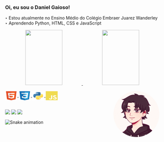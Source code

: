 ### Oi, eu sou o Daniel Gaioso!

‣ Estou atualmente no Ensino Médio do Colégio Embraer Juarez Wanderley <br>
‣ Aprendendo Python, HTML, CSS e JavaScript

<div align="center">
  <a href="https://github.com/danielgaioso">
  <img height="180em" width="49%" src="https://github-readme-stats.vercel.app/api?username=danielgaioso&show_icons=true&theme=dark&bg_color=13171C&include_all_commits=true&count_private=true&icon_color=4FDEA9"/>
  <img height="180em" width="49%" src="https://github-readme-stats.vercel.app/api/top-langs/?username=danielgaioso&layout=compact&langs_count=7&theme=dark&bg_color=13171C&icon_color=4FDEA9"/>
</div>
<div style="display: inline_block"><br>
  <img align="center" alt="Rafa-HTML" height="30" width="40" src="https://raw.githubusercontent.com/devicons/devicon/master/icons/html5/html5-original.svg">
  <img align="center" alt="Rafa-CSS" height="30" width="40" src="https://raw.githubusercontent.com/devicons/devicon/master/icons/css3/css3-original.svg">
  <img align="center" alt="Rafa-Python" height="30" width="40" src="https://raw.githubusercontent.com/devicons/devicon/master/icons/python/python-original.svg">
  <img align="center" alt="Rafa-Js" height="30" width="40" src="https://raw.githubusercontent.com/devicons/devicon/master/icons/javascript/javascript-plain.svg">
<!-- 
 <img align="center" alt="Rafa-Ts" height="30" width="40" src="https://raw.githubusercontent.com/devicons/devicon/master/icons/typescript/typescript-plain.svg">
 <img align="center" alt="Rafa-React" height="30" width="40" src="https://raw.githubusercontent.com/devicons/devicon/master/icons/react/react-original.svg">
 <img align="center" alt="Rafa-Csharp" height="30" width="40" src="https://raw.githubusercontent.com/devicons/devicon/master/icons/csharp/csharp-original.svg"> 
   --> 
  <img align="right" alt="dan-gif" height="150" style="border-radius:150px;" src="https://github.com/danielgaioso/danielgaioso/blob/main/Untitled%20design.gif"> 
</div>
  
  ##
 
<div> 
  <a href="https://instagram.com/odanielgaioso" target="_blank"><img src="https://img.shields.io/badge/-Instagram-%23E4405F?style=for-the-badge&logo=instagram&logoColor=white" target="_blank"></a>
  <a href = "mailto:odanielgaioso@gmail.com"><img src="https://img.shields.io/badge/-Gmail-%23333?style=for-the-badge&logo=gmail&logoColor=white" target="_blank"></a>
  <a href="https://www.linkedin.com/in/danielgaioso" target="_blank"><img src="https://img.shields.io/badge/-LinkedIn-%230077B5?style=for-the-badge&logo=linkedin&logoColor=white" target="_blank"></a> 
 
  ![Snake animation](https://github.com/danielgaioso/danielgaioso/blob/output/github-contribution-grid-snake.svg)
 
</div>
